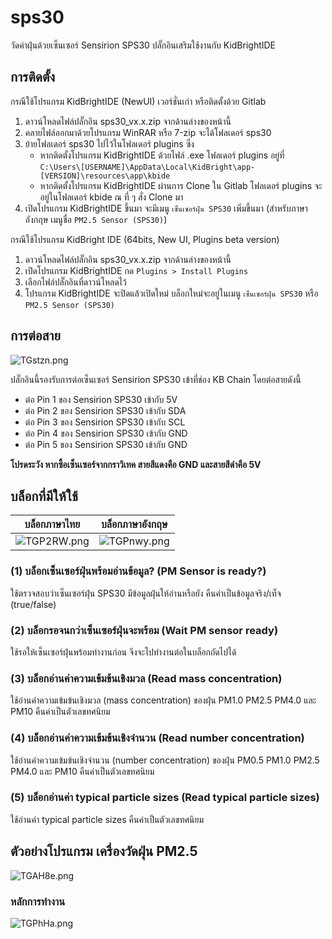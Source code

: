 # sps30

วัดค่าฝุ่นด้วยเซ็นเซอร์ Sensirion SPS30 ปลั๊กอินเสริมใช้งานกับ KidBrightIDE

## การติดตั้ง

กรณีใช้โปรแกรม KidBrightIDE (NewUI) เวอร์ชั่นเก่า หรือติดตั้งด้วย Gitlab
 1. ดาวน์โหลดไฟล์ปลั๊กอิน sps30_vx.x.zip จากด้านล่างของหน้านี้
 2. คลายไฟล์ออกมาด้วยโปรแกรม WinRAR หรือ 7-zip จะได้โฟลเดอร์ sps30
 3. ย้ายโฟลเดอร์ sps30 ไปไว้ในโฟลเดอร์ plugins ซึ่ง
    * หากติดตั้งโปรแกรม KidBrightIDE ด้วยไฟล์ .exe โฟลเดอร์ plugins อยู่ที่ `C:\Users\[USERNAME]\AppData\Local\KidBright\app-[VERSION]\resources\app\kbide`
    * หากติดตั้งโปรแกรม KidBrightIDE ผ่านการ Clone ใน Gitlab โฟลเดอร์ plugins จะอยู่ในโฟลเดอร์ kbide ณ ที่ ๆ สั่ง Clone มา
 4. เปิดโปรแกรม KidBrightIDE ขึ้นมา จะมีเมนู `เซ็นเซอร์ฝุ่น SPS30` เพิ่มขึ้นมา (สำหรับภาษาอังกฤษ เมนูชื่อ `PM2.5 Sensor (SPS30)`)
 
กรณีใช้โปรแกรม KidBright IDE (64bits, New UI, Plugins beta version)
 1. ดาวน์โหลดไฟล์ปลั๊กอิน sps30_vx.x.zip จากด้านล่างของหน้านี้
 2. เปิดโปรแกรม KidBrightIDE กด `Plugins > Install Plugins`
 3. เลือกไฟล์ปลั๊กอินที่ดาวน์โหลดไว้
 4. โปรแกรม KidBrightIDE จะปิดแล้วเปิดใหม่ บล็อกใหม่จะอยู่ในเมนู `เซ็นเซอร์ฝุ่น SPS30` หรือ `PM2.5 Sensor (SPS30)`
 
## การต่อสาย

![TGstzn.png](https://sv1.picz.in.th/images/2019/02/23/TGstzn.png)

ปลั๊กอินนี้รองรับการต่อเซ็นเซอร์ Sensirion SPS30 เข้าที่ช่อง KB Chain โดยต่อสายดังนี้

 * ต่อ Pin 1 ของ Sensirion SPS30 เข้ากับ 5V
 * ต่อ Pin 2 ของ Sensirion SPS30 เข้ากับ SDA
 * ต่อ Pin 3 ของ Sensirion SPS30 เข้ากับ SCL
 * ต่อ Pin 4 ของ Sensirion SPS30 เข้ากับ GND
 * ต่อ Pin 5 ของ Sensirion SPS30 เข้ากับ GND
 
**โปรดระวัง หากซื้อเซ็นเซอร์จากกราวิเทค สายสีแดงคือ GND และสายสีดำคือ 5V**

## บล็อกที่มีให้ใช้

| บล็อกภาษาไทย | บล็อกภาษาอังกฤษ |
|--|--|
| ![TGP2RW.png](https://sv1.picz.in.th/images/2019/02/23/TGP2RW.png) | ![TGPnwy.png](https://sv1.picz.in.th/images/2019/02/23/TGPnwy.png) |

### (1) บล็อกเซ็นเซอร์ฝุ่นพร้อมอ่านข้อมูล? (PM Sensor is ready?)

ใช้ตรวจสอบว่าเซ็นเซอร์ฝุ่น SPS30 มีข้อมูลฝุ่นให้อ่านหรือยัง คืนค่าเป็นข้อมูลจริง/เท็จ (true/false)

### (2) บล็อกรอจนกว่าเซ็นเซอร์ฝุ่นจะพร้อม (Wait PM sensor ready)

ใช้รอให้เซ็นเซอร์ฝุ่นพร้อมทำงานก่อน จึงจะไปทำงานต่อในบล็อกถัดไปได้

### (3) บล็อกอ่านค่าความเข้มข้นเชิงมวล (Read mass concentration)

ใช้อ่านค่าความเข้มข้นเชิงมวล (mass concentration) ของฝุ่น PM1.0 PM2.5 PM4.0 และ PM10 คืนค่าเป็นตัวเลขทศนิยม

### (4) บล็อกอ่านค่าความเข้มข้นเชิงจำนวน (Read number concentration)

ใช้อ่านค่าความเข้มข้นเชิงจำนวน (number concentration) ของฝุ่น PM0.5 PM1.0 PM2.5 PM4.0 และ PM10 คืนค่าเป็นตัวเลขทศนิยม

### (5) บล็อกอ่านค่า typical particle sizes (Read typical particle sizes)

ใช้อ่านค่า typical particle sizes คืนค่าเป็นตัวเลขทศนิยม

## ตัวอย่างโปรแกรม เครื่องวัดฝุ่น PM2.5

![TGAH8e.png](https://sv1.picz.in.th/images/2019/02/23/TGAH8e.png)

### หลักการทำงาน

![TGPhHa.png](https://sv1.picz.in.th/images/2019/02/23/TGPhHa.png)
